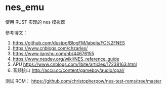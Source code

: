 # nes_emu
使用 RUST 实现的 nes 模拟器

参考博文：
1. https://github.com/dustpg/BlogFM/labels/FC%2FNES
2. https://www.cnblogs.com/chzarles/
3. https://www.jianshu.com/nb/44676155
4. https://www.nesdev.org/wiki/NES_reference_guide
5. APU https://www.cnblogs.com/1bite/articles/17238163.html
6. 音频接口 http://accu.cc/content/gameboy/audio/cpal/

测试 ROM：
   https://github.com/christopherpow/nes-test-roms/tree/master
